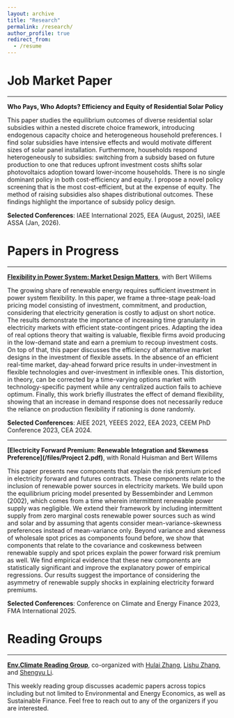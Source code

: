 ```yaml
---
layout: archive
title: "Research"
permalink: /research/
author_profile: true
redirect_from:
  - /resume
---
```


Job Market Paper
======
***
**Who Pays, Who Adopts? Efficiency and Equity of Residential Solar Policy**
<!--Who Pays, Who Adopts? Efficiency and Equity of Residential Solar Policy](/files/JMP.pdf)-->

This paper studies the equilibrium outcomes of diverse residential solar subsidies within a nested discrete choice framework, introducing endogenous capacity choice and heterogeneous household preferences. I find solar subsidies have intensive effects and would motivate different sizes of solar panel installation. Furthermore, households respond heterogeneously to subsidies: switching from a subsidy based on future production to one that reduces upfront investment costs shifts solar photovoltaics adoption toward lower-income households. There is no single dominant policy in both cost-efficiency and equity. I propose a novel policy screening that is the most cost-efficient, but at the expense of equity. The method of raising subsidies also shapes distributional outcomes. These findings highlight the importance of subsidy policy design.

**Selected Conferences**: IAEE International 2025, EEA (August, 2025), IAEE ASSA (Jan, 2026).

Papers in Progress
======
***
**[Flexibility in Power System: Market Design Matters](/files/PhD_Project_1_Dongchen.pdf)**, with Bert Willems

<!--[Flexibility in Power System: Market Design Matters](/files/PhD_Project_1_Dongchen.pdf)-->
The growing share of renewable energy requires sufficient investment in power system flexibility. In this paper, we frame a three-stage peak-load pricing model consisting of investment, commitment, and production, considering that electricity generation is costly to adjust on short notice. The results demonstrate the importance of increasing time granularity in electricity markets with efficient state-contingent prices. Adapting the idea of real options theory that waiting is valuable, flexible firms avoid producing in the low-demand state and earn a premium to recoup investment costs.
On top of that, this paper discusses the efficiency of alternative market designs in the investment of flexible assets. In the absence of an efficient real-time market, day-ahead forward price results in under-investment in flexible technologies and over-investment in inflexible ones. This distortion, in theory, can be corrected by a time-varying options market with technology-specific payment while any centralized auction fails to achieve optimum. Finally, this work briefly illustrates the effect of demand flexibility, showing that an increase in demand response does not necessarily reduce the reliance on production flexibility if rationing is done randomly.

**Selected Conferences**: AIEE 2021, YEEES 2022, EEA 2023, CEEM PhD Conference 2023, CEA 2024.

***
**[Electricity Forward Premium: Renewable Integration and Skewness Preference](/files/Project 2.pdf)**, with Ronald Huisman and Bert Willems

This paper presents new components that explain the risk premium priced in electricity forward and futures contracts. These components relate to the inclusion of renewable power sources in electricity markets. We build upon the equilibrium pricing model presented by Bessembinder and Lemmon (2002), which comes from a time wherein intermittent renewable power supply was negligible. We extend their framework by including intermittent supply from zero marginal costs renewable power sources such as wind and solar and by assuming that agents consider mean-variance-skewness preferences instead of mean-variance only. Beyond variance and skewness of wholesale spot prices as components found before, we show that components that relate to the covariance and coskewness between renewable supply and spot prices explain the power forward risk premium as well. We find empirical evidence that these new components are statistically significant and improve the explanatory power of empirical regressions. Our results suggest the importance of considering the asymmetry of renewable supply shocks in explaining electricity forward premiums.

**Selected Conferences**: Conference on Climate and Energy Finance 2023, FMA International 2025.

Reading Groups
======
***
**[Env.Climate Reading Group](https://www.kdocs.cn/l/cfjbuzzQjTKH)**, co-organized with [Hulai Zhang](https://hulaizh.github.io/index.html), [Lishu Zhang](https://lishuz.github.io/), and [Shengyu Li](https://www.tilburguniversity.edu/staff/s-li_11).

This weekly reading group discusses academic papers across topics including but not limited to Environmental and Energy Economics, as well as Sustainable Finance. Feel free to reach out to any of the organizers if you are interested.
